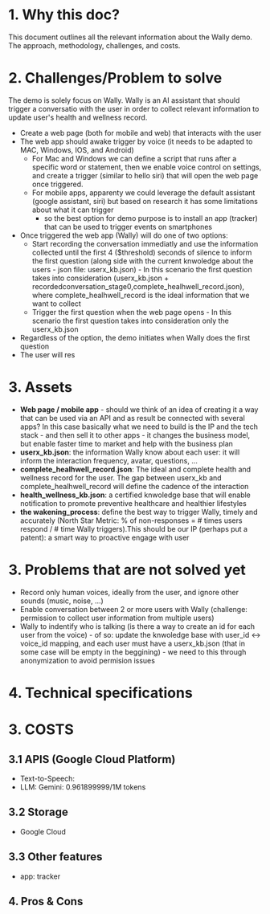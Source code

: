 
# 1. Why this doc?
This document outlines all the relevant information about the Wally demo. The approach, methodology, challenges, and costs.

# 2. Challenges/Problem to solve
The demo is solely focus on Wally. Wally is an AI assistant that should trigger a conversatio with the user in order to collect relevant information to update user's health and wellness record.
* Create a web page (both for mobile and web) that interacts with the user
* The web app should awake trigger by voice (it needs to be adapted to MAC, Windows, IOS, and Android)
    * For Mac and Windows we can define a script that runs after a specific word or statement, then we enable voice control on settings, and create a trigger (similar to hello siri) that will open the web page once triggered.
    * For mobile apps, apparenty we could leverage the default assistant (google assistant, siri) but based on research it has some limitations about what it can trigger
        * so the best option for demo purpose is to install an app (tracker) that can be used to trigger events on smartphones
* Once triggered the web app (Wally) will do one of two options:
    * Start recording the conversation immediatly and use the information collected until the first 4 ($threshold) seconds of silence to inform the first question (along side with the current knwoledge about the users - json file: userx_kb.json) - In this scenario the first question takes into consideration (userx_kb.json + recordedconversation_stage0,complete_healhwell_record.json), where complete_healhwell_record is the ideal information that we want to collect
    * Trigger the first question when the web page opens - In this scenario the first question takes into consideration only the userx_kb.json
* Regardless of the option, the demo initiates when Wally does the first question
* The user will res


# 3. Assets
* **Web page / mobile app** - should we think of an idea of creating it a way that can be used via an API and as result be connected with several apps? In this case basically what we need to build is the IP and the tech stack - and then sell it to other apps - it changes the business model, but enable faster time to market and help with the business plan
* **userx_kb.json**: the information Wally know about each user: it will inform the interaction frequency, avatar, questions, ...
* **complete_healhwell_record.json**: The ideal and complete health and wellness record for the user. The gap between userx_kb and complete_healhwell_record will define the cadence of the interaction
* **health_wellness_kb.json**: a certified knwoledge base that will enable notification to promote preventive healthcare and healthier lifestyles
* **the wakening_process**: define the best way to trigger Wally, timely and accurately (North Star Metric: % of non-responses = # times users respond / # time Wally triggers).This should be our IP (perhaps put a patent): a smart way to proactive engage with user

# 3. Problems that are not solved yet
* Record only human voices, ideally from the user, and ignore other sounds (music, noise, ...)
* Enable conversation between 2 or more users with Wally (challenge: permission to collect user information from multiple users)
* Wally to indentify who is talking (is there a way to create an id for each user from the voice) - of so: update the knwoledge base with user_id <-> voice_id mapping, and each user must have a userx_kb.json (that in some case will be empty in the beggining) - we need to this through anonymization to avoid permision issues

# 4. Technical specifications


# 3. COSTS
## 3.1 APIS (Google Cloud Platform)
* Text-to-Speech: 
* LLM: Gemini: 0.961899999/1M tokens

## 3.2 Storage
* Google Cloud

## 3.3 Other features
* app: tracker


## 4. Pros & Cons





